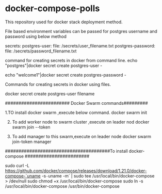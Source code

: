 # docker-compose-polls
This repository used for docker stack deployment method.

File based environment variables can be passed for postgres username and password using below method

secrets:
 postgres-user:
   file: /secrets/user_filename.txt
 postgres-password: 
   file: /secrets/password_filename.txt

command for creating secrets in docker from command line.
echo "postgres"|docker secret create postgres-user -

echo "welcome1"|docker secret create postgres-password -

Commands for creating secrets in docker using files.

docker secret create postgres-user filename

######################## Docker Swarm commands#########

1.TO install docker swarm ,execute below command.
   docker swarm init

2. To add worker node to swarm cluster ,execute on leader nod
    docker swarm join --token

3. To add manager to this swarm,execute on leader node
   docker swarm join-token manager 



#######################################To install docker-compose ########################

 sudo curl -L https://github.com/docker/compose/releases/download/1.21.0/docker-compose-`uname -s`-`uname -m` | sudo tee /usr/local/bin/docker-compose > /dev/null
 sudo chmod +x /usr/local/bin/docker-compose
 sudo ln -s /usr/local/bin/docker-compose /usr/bin/docker-compose



